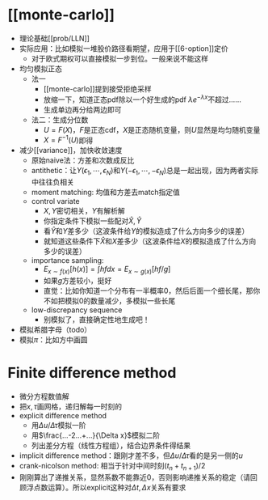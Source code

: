 # [[monte-carlo]]
- 理论基础[[prob/LLN]]
- 实际应用：比如模拟一堆股价路径看期望，应用于[[6-option]]定价
  - 对于欧式期权可以直接模拟一步到位。一般来说不能这样
- 均匀模拟正态
  - 法一
    - [[monte-carlo]]提到接受拒绝采样
    - 放缩一下，知道正态pdf除以一个好生成的pdf $\lambda e^{-\lambda x}$不超过……
    - 生成单边再分给两边即可
  - 法二：生成分位数
    - $U=F(X)$，$F$是正态cdf，$X$是正态随机变量，则$U$显然是均匀随机变量
    - $X=F^{-1}(U)$即得
- 减少[[variance]]，加快收敛速度
  - 原始naive法：方差和次数成反比
  - antithetic：让$Y(\epsilon_1, \cdots, \epsilon_N)$和$Y(-\epsilon_1, \cdots, -\epsilon_N)$总是一起出现，因为两者实际中往往负相关
  - moment matching: 均值和方差去match指定值
  - control variate
    - $X,Y$密切相关，$Y$有解析解
    - 你指定条件下模拟一些配对$\hat X,\hat Y$
    - 看$\hat Y$和$Y$差多少（这波条件给$Y$的模拟造成了什么方向多少的误差）
    - 就知道这些条件下$\hat X$和$X$差多少（这波条件给$X$的模拟造成了什么方向多少的误差）
  - importance sampling: 
    - $E_{x\sim f(x)}[h(x)] = \int hfdx = E_{x\sim g(x)}[hf/g]$
    - 如果$g$方差较小，挺好
    - 直觉：比如你知道一个分布有一半概率0，然后后面一个细长尾，那你不如把模拟0的数量减少，多模拟一些长尾
  - low-discrepancy sequence
    - 别模拟了，直接确定性地生成吧！
- 模拟希腊字母（todo）
- 模拟$\pi$：比如方中画圆
# Finite difference method
- 微分方程数值解
- 把$x,\tau$画网格，递归解每一时刻的
- explicit difference method
  - 用$\Delta u/\Delta\tau$模拟一阶
  - 用$\frac{...-2...+...}{\Delta x}$模拟二阶
  - 列出差分方程（线性方程组），结合边界条件得结果
- implicit difference method：跟刚才差不多，但$\Delta u/\Delta \tau$看的是另一侧的$u$
- crank-nicolson method: 相当于针对中间时刻$(t_n+t_{n+1})/2$
- 刚刚算出了递推关系，显然系数不能靠近0，否则影响递推关系的稳定（请回顾浮点数运算）。所以explicit这种对$\Delta t, \Delta x$关系有要求